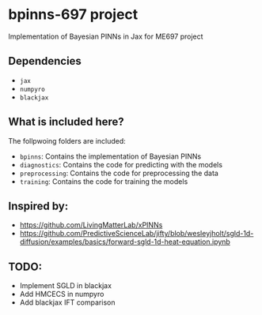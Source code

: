 # bpinns-697 project
Implementation of Bayesian PINNs in Jax for ME697 project

## Dependencies
- `jax`
- `numpyro`
- `blackjax`

## What is included here?
The follpwoing folders are included:
- `bpinns`: Contains the implementation of Bayesian PINNs
- `diagnostics`: Contains the code for predicting with the models
- `preprocessing`: Contains the code for preprocessing the data
- `training`: Contains the code for training the models

## Inspired by:
- https://github.com/LivingMatterLab/xPINNs
- https://github.com/PredictiveScienceLab/jifty/blob/wesleyjholt/sgld-1d-diffusion/examples/basics/forward-sgld-1d-heat-equation.ipynb

## TODO:
- Implement SGLD in blackjax
- Add HMCECS in numpyro
- Add blackjax IFT comparison
